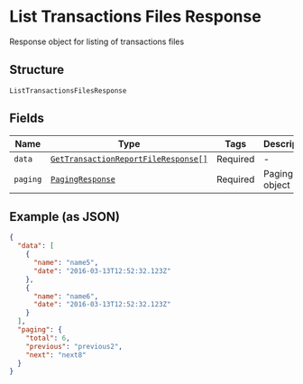 
# List Transactions Files Response

Response object for listing of transactions files

## Structure

`ListTransactionsFilesResponse`

## Fields

| Name | Type | Tags | Description | Getter | Setter |
|  --- | --- | --- | --- | --- | --- |
| `data` | [`GetTransactionReportFileResponse[]`](../../doc/models/get-transaction-report-file-response.md) | Required | - | getData(): array | setData(array data): void |
| `paging` | [`PagingResponse`](../../doc/models/paging-response.md) | Required | Paging object | getPaging(): PagingResponse | setPaging(PagingResponse paging): void |

## Example (as JSON)

```json
{
  "data": [
    {
      "name": "name5",
      "date": "2016-03-13T12:52:32.123Z"
    },
    {
      "name": "name6",
      "date": "2016-03-13T12:52:32.123Z"
    }
  ],
  "paging": {
    "total": 6,
    "previous": "previous2",
    "next": "next8"
  }
}
```

